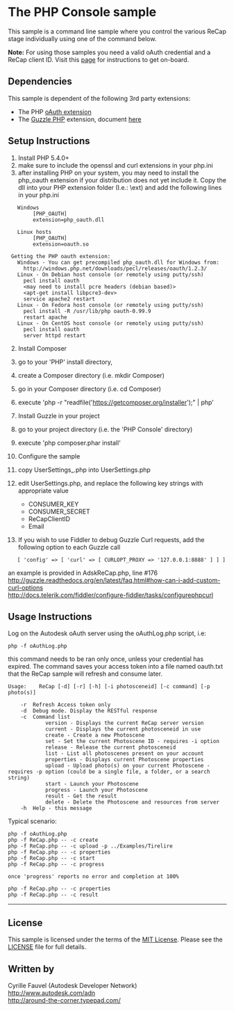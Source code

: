  The PHP Console sample
=====================

This sample is a command line sample where you control the various ReCap stage individually using one of the command below.

<b>Note:</b> For using those samples you need a valid oAuth credential and a ReCap client ID. Visit this [page](http://developer-recap-autodesk.github.io/) for instructions to get on-board.


Dependencies
--------------------
This sample is dependent of the following 3rd party extensions:

* The PHP [oAuth extension](http://php.net/manual/en/book.oauth.php)
* The [Guzzle PHP](https://github.com/guzzle/guzzle) extension, document [here](http://guzzle.readthedocs.org/en/latest/)


Setup Instructions
-------------------------

1. Install PHP 5.4.0+ 
  1. make sure to include the openssl and curl extensions in your php.ini
  2. after installing PHP on your system, you may need to install the php_oauth extension if your 
      distribution does not yet include it. Copy the dll into your PHP extension folder (I.e.: <PHP folder>\ext)
      and add the following lines in your php.ini 
```
   Windows
		[PHP_OAUTH]
		extension=php_oauth.dll
		
   Linux hosts
		[PHP_OAUTH]
		extension=oauth.so

 Getting the PHP oauth extension:
   Windows - You can get precompiled php_oauth.dll for Windows from:
     http://windows.php.net/downloads/pecl/releases/oauth/1.2.3/
   Linux - On Debian host console (or remotely using putty/ssh)
     pecl install oauth
     <may need to install pcre headers (debian based)>
     <apt-get install libpcre3-dev>
     service apache2 restart
   Linux - On Fedora host console (or remotely using putty/ssh)
     pecl install -R /usr/lib/php oauth-0.99.9
     restart apache
   Linux - On CentOS host console (or remotely using putty/ssh)
     pecl install oauth
     server httpd restart
```
2. Install Composer
  1. go to your 'PHP' install directory,
  2. create a Composer directory (i.e. mkdir Composer)
  3. go in your Composer directory (i.e. cd Composer)
  4. execute 'php -r "readfile('https://getcomposer.org/installer');" | php'
  
3. Install Guzzle in your project
  1. go to your project directory (i.e. the 'PHP Console' directory)
  2. execute 'php composer.phar install'
  
4. Configure the sample
  1. copy UserSettings_.php into UserSettings.php
  2. edit UserSettings.php, and replace the following key strings with appropriate value
     * CONSUMER_KEY
	 * CONSUMER_SECRET
	 * ReCapClientID
	 * Email

5. If you wish to use Fiddler to debug Guzzle Curl requests, add the following option to each Guzzle call
```
   [ 'config' => [ 'curl' => [ CURLOPT_PROXY => '127.0.0.1:8888' ] ] ]
```
   an example is provided in AdskReCap.php, line #176  
   http://guzzle.readthedocs.org/en/latest/faq.html#how-can-i-add-custom-curl-options  
   http://docs.telerik.com/fiddler/configure-fiddler/tasks/configurephpcurl
	 
Usage Instructions
-------------------------

Log on the Autodesk oAuth server using the oAuthLog.php script, i.e:

	php -f oAuthLog.php
	
this command needs to be ran only once, unless your credential has expired. The command saves your access token into a file named oauth.txt that the ReCap sample will refresh and consume later.
```
Usage:    ReCap [-d] [-r] [-h] [-i photosceneid] [-c command] [-p photo(s)]

	-r	Refresh Access token only
	-d	Debug mode. Display the RESTful response
	-c	Command list
			version - Displays the current ReCap server version
			current - Displays the current photosceneid in use
			create - Create a new Photoscene
			set - Set the current Photoscene ID - requires -i option
			release - Release the current photosceneid
			list - List all photoscenes present on your account
			properties - Displays current Photoscene properties
			upload - Upload photo(s) on your current Photoscene - requires -p option (could be a single file, a folder, or a search string)
			start - Launch your Photoscene
			progress - Launch your Photoscene
			result - Get the result
			delete - Delete the Photoscene and resources from server
	-h	Help - this message
```

Typical scenario:
```
php -f oAuthLog.php
php -f ReCap.php -- -c create
php -f ReCap.php -- -c upload -p ../Examples/Tirelire
php -f ReCap.php -- -c properties
php -f ReCap.php -- -c start
php -f ReCap.php -- -c progress

once 'progress' reports no error and completion at 100%

php -f ReCap.php -- -c properties
php -f ReCap.php -- -c result
```

--------

## License

This sample is licensed under the terms of the [MIT License](http://opensource.org/licenses/MIT). Please see the [LICENSE](LICENSE) file for full details.


## Written by

Cyrille Fauvel (Autodesk Developer Network)  
http://www.autodesk.com/adn  
http://around-the-corner.typepad.com/  
